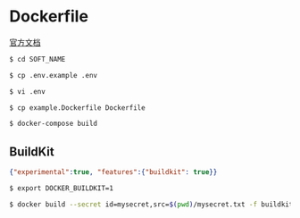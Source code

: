 # Dockerfile

[官方文档](https://github.com/docker-library/docs)

```bash
$ cd SOFT_NAME

$ cp .env.example .env

$ vi .env

$ cp example.Dockerfile Dockerfile

$ docker-compose build
```

## BuildKit

```json
{"experimental":true, "features":{"buildkit": true}}
```

```bash
$ export DOCKER_BUILDKIT=1

$ docker build --secret id=mysecret,src=$(pwd)/mysecret.txt -f buildkit.Dockerfile .
```
